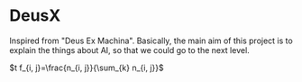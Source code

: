 # DeusX

Inspired from "Deus Ex Machina".
Basically, the main aim of this project is to explain the things about AI, so that we could go to the next level.

$`t f_{i, j}=\frac{n_{i, j}}{\sum_{k} n_{i, j}}`$
